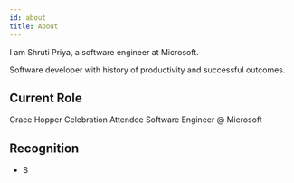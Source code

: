 ```yaml
---
id: about
title: About
---
```


I am Shruti Priya, a software engineer at Microsoft.

Software developer with history of productivity and successful outcomes.

## Current Role

Grace Hopper Celebration Attendee
Software Engineer @ Microsoft

## Recognition

- S
